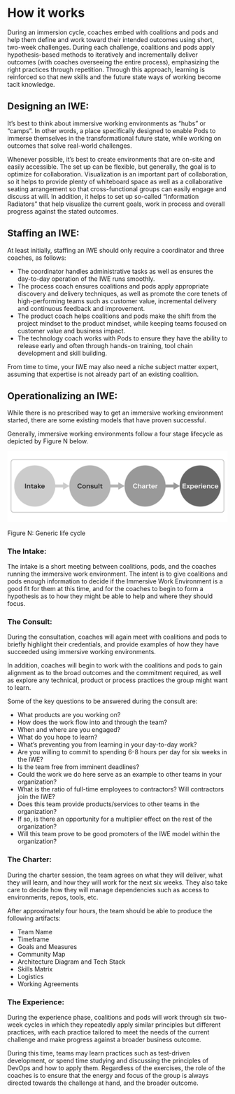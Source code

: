 # How it works

During an immersion cycle, coaches embed with coalitions and pods and help them define and work toward their intended outcomes using short, two-week challenges. During each challenge, coalitions and pods apply hypothesis-based methods to iteratively and incrementally deliver outcomes \(with coaches overseeing the entire process\), emphasizing the right practices through repetition. Through this approach, learning is reinforced so that new skills and the future state ways of working become tacit knowledge.

## Designing an IWE:

It’s best to think about immersive working environments as “hubs” or “camps”. In other words, a place specifically designed to enable Pods to immerse themselves in the transformational future state, while working on outcomes that solve real-world challenges.

Whenever possible, it’s best to create environments that are on-site and easily accessible. The set up can be flexible, but generally, the goal is to optimize for collaboration. Visualization is an important part of collaboration, so it helps to provide plenty of whiteboard space as well as a collaborative seating arrangement so that cross-functional groups can easily engage and discuss at will. In addition, it helps to set up so-called “Information Radiators” that help visualize the current goals, work in process and overall progress against the stated outcomes.

## Staffing an IWE:

At least initially, staffing an IWE should only require a coordinator and three coaches, as follows:

* The coordinator handles administrative tasks as well as ensures the day-to-day operation of the IWE runs smoothly.
* The process coach ensures coalitions and pods apply appropriate discovery and delivery techniques, as well as promote the core tenets of high-performing teams such as customer value, incremental delivery and continuous feedback and improvement.
* The product coach helps coalitions and pods make the shift from the project mindset to the product mindset, while keeping teams focused on customer value and business impact.
* The technology coach works with Pods to ensure they have the ability to release early and often through hands-on training, tool chain development and skill building.

From time to time, your IWE may also need a niche subject matter expert, assuming that expertise is not already part of an existing coalition.

## Operationalizing an IWE:

While there is no prescribed way to get an immersive working environment started, there are some existing models that have proven successful.

Generally, immersive working environments follow a four stage lifecycle as depicted by Figure N below.

![](../../.gitbook/assets/19%20%281%29%20%281%29%20%281%29.png)

Figure N: Generic life cycle

### The Intake:

The intake is a short meeting between coalitions, pods, and the coaches running the immersive work environment. The intent is to give coalitions and pods enough information to decide if the Immersive Work Environment is a good fit for them at this time, and for the coaches to begin to form a hypothesis as to how they might be able to help and where they should focus.

### The Consult:

During the consultation, coaches will again meet with coalitions and pods to briefly highlight their credentials, and provide examples of how they have succeeded using immersive working environments.

In addition, coaches will begin to work with the coalitions and pods to gain alignment as to the broad outcomes and the commitment required, as well as explore any technical, product or process practices the group might want to learn.

Some of the key questions to be answered during the consult are:

* What products are you working on?
* How does the work flow into and through the team?
* When and where are you engaged?
* What do you hope to learn?
* What’s preventing you from learning in your day-to-day work?
* Are you willing to commit to spending 6-8 hours per day for six weeks in the IWE?
* Is the team free from imminent deadlines?
* Could the work we do here serve as an example to other teams in your organization?
* What is the ratio of full-time employees to contractors? Will contractors join the IWE?
* Does this team provide products/services to other teams in the organization?
* If so, is there an opportunity for a multiplier effect on the rest of the organization?
* Will this team prove to be good promoters of the IWE model within the organization?

### The Charter:

During the charter session, the team agrees on what they will deliver, what they will learn, and how they will work for the next six weeks. They also take care to decide how they will manage dependencies such as access to environments, repos, tools, etc.

After approximately four hours, the team should be able to produce the following artifacts:

* Team Name
* Timeframe
* Goals and Measures
* Community Map
* Architecture Diagram and Tech Stack
* Skills Matrix
* Logistics
* Working Agreements

### The Experience:

During the experience phase, coalitions and pods will work through six two-week cycles in which they repeatedly apply similar principles but different practices, with each practice tailored to meet the needs of the current challenge and make progress against a broader business outcome.

During this time, teams may learn practices such as test-driven development, or spend time studying and discussing the principles of DevOps and how to apply them. Regardless of the exercises, the role of the coaches is to ensure that the energy and focus of the group is always directed towards the challenge at hand, and the broader outcome.

